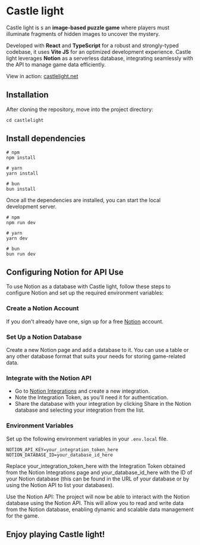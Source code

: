 # Castle light

Castle light is s an **image-based puzzle game** where players must illuminate fragments of hidden images to uncover the mystery.

Developed with **React** and **TypeScript** for a robust and strongly-typed codebase, it uses **Vite JS** for an optimized development experience. Castle light leverages **Notion** as a serverless database, integrating seamlessly with the API to manage game data efficiently.

View in action: [castlelight.net](https://www.castlelight.net)

## Installation

After cloning the repository, move into the project directory:

```
cd castlelight
```

## Install dependencies

```
# npm
npm install

# yarn
yarn install

# bun
bun install
```

Once all the dependencies are installed, you can start the local development server.

```
# npm
npm run dev

# yarn
yarn dev

# bun
bun run dev
```

## Configuring Notion for API Use

To use Notion as a database with Castle light, follow these steps to configure Notion and set up the required environment variables:

### Create a Notion Account
If you don't already have one, sign up for a free [Notion](https://www.notion.so/) account.

### Set Up a Notion Database
Create a new Notion page and add a database to it. You can use a table or any other database format that suits your needs for storing game-related data.

### Integrate with the Notion API
- Go to [Notion Integrations](https://www.notion.so/integrations) and create a new integration.
- Note the Integration Token, as you'll need it for authentication.
- Share the database with your integration by clicking Share in the Notion database and selecting your integration from the list.

### Environment Variables
Set up the following environment variables in your `.env.local` file.

```
NOTION_API_KEY=your_integration_token_here
NOTION_DATABASE_ID=your_database_id_here
```

Replace your_integration_token_here with the Integration Token obtained from the Notion Integrations page and your_database_id_here with the ID of your Notion database (this can be found in the URL of your database or by using the Notion API to list your databases).

Use the Notion API: The project will now be able to interact with the Notion database using the Notion API. This will allow you to read and write data from the Notion database, enabling dynamic and scalable data management for the game.




## Enjoy playing Castle light!
